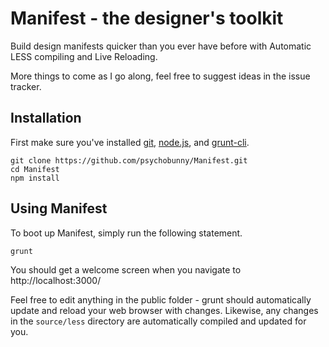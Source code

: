 # Manifest - the designer's toolkit

Build design manifests quicker than you ever have before with Automatic LESS compiling and Live Reloading.

More things to come as I go along, feel free to suggest ideas in the issue tracker.

## Installation 

First make sure you've installed [git](http://git-scm.com/downloads), [node.js](http://nodejs.org/download/), and [grunt-cli](http://gruntjs.com/getting-started).

```
git clone https://github.com/psychobunny/Manifest.git
cd Manifest
npm install
```

## Using Manifest

To boot up Manifest, simply run the following statement.

```
grunt
```

You should get a welcome screen when you navigate to http://localhost:3000/

Feel free to edit anything in the public folder - grunt should automatically update and reload your web browser with changes. Likewise, any changes in the `source/less` directory are automatically compiled and updated for you.